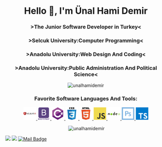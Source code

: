 <h1 align="center">Hello 👋, I'm Ünal Hami Demir</h1>
<h3 align="center">>The Junior Software Developer in Turkey<</h3>
  
  <h3 align="center">>Selcuk University:Computer Programming<</h3>
  <h3 align="center">>Anadolu University:Web Design And Coding<</h3>
    <h3 align="center">>Anadolu University:Public Administration And Political Science<</h3>
      

<p align="center"> <img src="https://komarev.com/ghpvc/?username=unalhamidemir&label=Profile%20Views&color=237b5e&style=flat-square" alt="unalhamidemir" /> </p>
      


<h3 align="center">Favorite Software Languages And Tools:</h3>
<p align="center"> <a href="https://angular.io" target="_blank"> <img src="https://raw.githubusercontent.com/devicons/devicon/master/icons/angularjs/angularjs-original-wordmark.svg" alt="angularjs" width="40" height="40"/> </a> <a href="https://getbootstrap.com" target="_blank"> <img src="https://raw.githubusercontent.com/devicons/devicon/master/icons/bootstrap/bootstrap-plain-wordmark.svg" alt="bootstrap" width="40" height="40"/> </a> <a href="https://www.w3schools.com/cs/" target="_blank"> <img src="https://raw.githubusercontent.com/devicons/devicon/master/icons/csharp/csharp-original.svg" alt="csharp" width="40" height="40"/> </a> <a href="https://www.w3schools.com/css/" target="_blank"> <img src="https://raw.githubusercontent.com/devicons/devicon/master/icons/css3/css3-original-wordmark.svg" alt="css3" width="40" height="40"/> </a> <a href="https://www.w3.org/html/" target="_blank"> <img src="https://raw.githubusercontent.com/devicons/devicon/master/icons/html5/html5-original-wordmark.svg" alt="html5" width="40" height="40"/> </a> <a href="https://developer.mozilla.org/en-US/docs/Web/JavaScript" target="_blank"> <img src="https://raw.githubusercontent.com/devicons/devicon/master/icons/javascript/javascript-original.svg" alt="javascript" width="40" height="40"/> </a> <a href="https://nodejs.org" target="_blank"> <img src="https://raw.githubusercontent.com/devicons/devicon/master/icons/nodejs/nodejs-original-wordmark.svg" alt="nodejs" width="40" height="40"/> </a> <a href="https://www.photoshop.com/en" target="_blank"> <img src="https://raw.githubusercontent.com/devicons/devicon/master/icons/photoshop/photoshop-line.svg" alt="photoshop" width="40" height="40"/> </a> <a href="https://www.typescriptlang.org/" target="_blank"> <img src="https://raw.githubusercontent.com/devicons/devicon/master/icons/typescript/typescript-original.svg" alt="typescript" width="40" height="40"/> </a> </p>

<p align="center">&nbsp;<img align="center" src="https://github-readme-stats.vercel.app/api?username=unalhamidemir&show_icons=true&title_color=47b398&text_color=2d9785&bg_color=ffffff&hide_border=true&locale=en" alt="unalhamidemir" /></p>
      
      
      
      
[![](https://img.shields.io/badge/linkedin-%230077B5.svg?&style=for-the-badge&logo=linkedin&logoColor=white)](https://www.linkedin.com/in/unalhamidemir/)
[![](https://img.shields.io/badge/instagram-%23E4405F.svg?&style=for-the-badge&logo=instagram&logoColor=white)](https://www.instagram.com/unalhamidemir/)
[![Mail Badge](https://img.shields.io/badge/unalhamidemirr@gmail.com-c14438?style=for-the-badge&logo=Gmail&logoColor=white&link=mailto:unalhamidemirr@gmail.com)](mailto:unalhamidemirr@gmail.com) 



